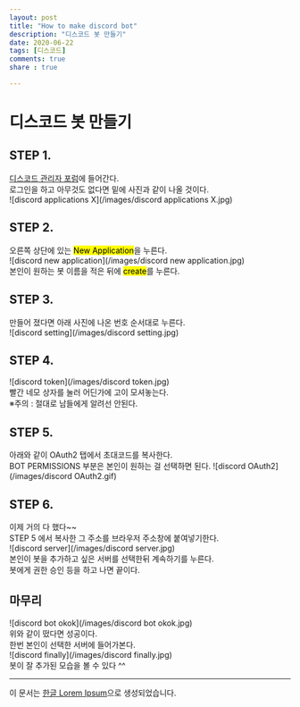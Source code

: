 ```yaml
---
layout: post
title: "How to make discord bot"
description: "디스코드 봇 만들기"
date: 2020-06-22
tags: [디스코드]
comments: true
share : true

---
```

# 디스코드 봇 만들기
## STEP 1.

[디스코드 관리자 포럼](https://discord.com/developers/applications)에 들어간다.<br>
로그인을 하고 아무것도 없다면 밑에 사진과 같이 나올 것이다.<br>
![discord applications X](/images/discord applications X.jpg)

## STEP 2.

오른쪽 상단에 있는 <mark>New Application</mark>을 누른다.<br>
![discord new application](/images/discord new application.jpg)<br>
본인이 원하는 봇 이름을 적은 뒤에 <mark>create</mark>를 누른다.

## STEP 3.

만들어 졌다면 아래 사진에 나온 번호 순서대로 누른다.<br>
![discord setting](/images/discord setting.jpg)<br>


## STEP 4.
![discord token](/images/discord token.jpg)<br>
빨간 네모 상자를 눌러 어딘가에 고이 모셔놓는다.<br>
※주의 : 절대로 남들에게 알려선 안된다.

## STEP 5.
아래와 같이 OAuth2 탭에서 초대코드를 복사한다.<br>
BOT PERMISSIONS 부분은 본인이 원하는 걸 선택하면 된다.
![discord OAuth2](/images/discord OAuth2.gif)


## STEP 6.
이제 거의 다 했다~~ <br>
STEP 5 에서 복사한 그 주소를 브라우저 주소창에 붙여넣기한다.<br>
![discord server](/images/discord server.jpg)<br>
본인이 봇을 추가하고 싶은 서버를 선택한뒤 계속하기를 누른다.<br>
봇에게 권한 승인 등을 하고 나면 끝이다.

## 마무리
![discord bot okok](/images/discord bot okok.jpg)<br>
위와 같이 떴다면 성공이다. <br>
한번 본인이 선택한 서버에 들어가본다.<br>
![discord finally](/images/discord finally.jpg)<br>
봇이 잘 추가된 모습을 볼 수 있다 ^^


--- 

이 문서는 [한글 Lorem Ipsum](http://guny.kr/stuff/klorem/)으로 생성되었습니다.
